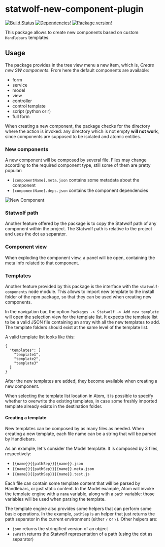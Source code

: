 # statwolf-new-component-plugin
[![Build Status](https://img.shields.io/travis/Statwolf/statwolf-new-component-plugin.svg?style=flat-square)](https://travis-ci.org/Statwolf/statwolf-new-component-plugin)
[![Dependencies!](https://img.shields.io/david/Statwolf/statwolf-new-component-plugin.svg?style=flat-square)](https://david-dm.org/Statwolf/statwolf-new-component-plugin)
[![Package version!](https://img.shields.io/apm/v/statwolf-new-component-plugin.svg?style=flat-square)](https://atom.io/packages/statwolf-new-component-plugin)

This package allows to create new components based on custom `Handlebars`
templates.

## Usage
The package provides in the tree view menu a new item, which is, *Create new SW
components*. From here the default components are available:

* form
* service
* model
* view
* controller
* control template
* script (python or r)
* full form

When creating a new component, the package checks for the directory where the
action is invoked: any directory which is not empty **will not work**, since
components are supposed to be isolated and atomic entities.

### New components
A new component will be composed by several file. Files may change according to
the required component type, still some of them are pretty popular:

* `[componentName].meta.json` contains some metadata about the component
* `[componentName].deps.json` contains the component dependencies

![New Component](https://raw.githubusercontent.com/Statwolf/statwolf-new-component-plugin/type-selection/images/componentType.gif)

### Statwolf path
Another feature offered by the package is to copy the Statwolf path of any component
within the project. The Statwolf path is relative to the project and uses the dot
as separator.

### Component view
When exploding the component view, a panel will be open, containing the meta info
related to that component.

### Templates
Another feature provided by this package is the interface with the `statwolf-components`
node module. This allows to import new template to the install folder of the npm
package, so that they can be used when creating new components.

In the navigation bar, the option `Packages -> Statwolf -> Add new template` will open
the selection view for the template list. It expects the template list to be a
valid JSON file containing an array with all the new templates to add. The template
folders should exist at the same level of the template list.

A valid template list looks like this:

```
{
  "templates": [
    "template1",
    "template2",
    "template3"
  ]
}
```

After the new templates are added, they become available when creating a new component.

When selecting the template list location in Atom, it is possible to specify
whether to overwrite the existing templates, in case some freshly imported template
already exists in the destination folder.

#### Creating a template
New templates can be composed by as many files as needed. When creating a new
template, each file name can be a string that will be parsed by Handlebars.

As an example, let's consider the Model template. It is composed by 3 files,
respectively:

- `{{name}}{{pathSep}}{{name}}.json`
- `{{name}}{{pathSep}}{{name}}.meta.json`
- `{{name}}{{pathSep}}{{name}}.test.js`

Each file can contain some template content that will be parsed by Handlebars, or
just static content. In the Model example, Atom will invoke the template
engine with a `name` variable, along with a `path` variable: those variables will
be used when parsing the template.

The template engine also provides some helpers that can perform some basic operations.
In the example, `pathSep` is an helper that just returns the path separator in the
current environment (either `/` or `\`). Other helpers are:

- `json` returns the stringified version of an object
- `swPath` returns the Statwolf representation of a path (using the dot as separator)
